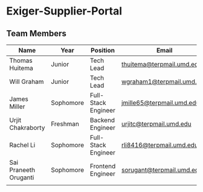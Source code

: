 # Exiger-Supplier-Portal

## Team Members
| Name | Year | Position | Email | LinkedIn |
|------|------|----------|-------|----------|
| Thomas Huitema | Junior | Tech Lead | thuitema@terpmail.umd.edu | [Profile](https://www.linkedin.com/in/thomas-huitema/) |
| Will Graham | Junior | Tech Lead | wgraham1@terpmail.umd.edu | [Profile](https://www.linkedin.com/in/will-graham-4623022a8/) |
| James Miller | Sophomore | Full-Stack Engineer | jmille65@terpmail.umd.edu | [Profile](https://www.linkedin.com/in/james-miller-a0957832a/)|
| Urjit Chakraborty | Freshman | Backend Engineer | urjitc@terpmail.umd.edu | [Profile](https://www.linkedin.com/in/urjit-chakraborty-6b855b260/) |
| Rachel Li | Sophomore | Full-Stack Engineer | rli8416@terpmail.umd.edu | [Profile](https://www.linkedin.com/in/rachel-w-li/) |
| Sai Praneeth Oruganti | Sophomore | Frontend Engineer | sorugant@terpmail.umd.edu | [Profile](https://www.linkedin.com/in/sp-oruganti/) |
|      |      |          |       |          |
